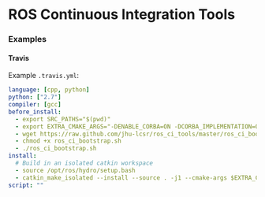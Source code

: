 ROS Continuous Integration Tools
================================

### Examples

#### Travis

Example `.travis.yml`:
```yml
language: [cpp, python]
python: ["2.7"]
compiler: [gcc]
before_install:
  - export SRC_PATHS="$(pwd)"
  - export EXTRA_CMAKE_ARGS="-DENABLE_CORBA=ON -DCORBA_IMPLEMENTATION=OMNIORB"
  - wget https://raw.github.com/jhu-lcsr/ros_ci_tools/master/ros_ci_bootstrap.sh  
  - chmod +x ros_ci_bootstrap.sh
  - ./ros_ci_bootstrap.sh
install:
  # Build in an isolated catkin workspace
  - source /opt/ros/hydro/setup.bash
  - catkin_make_isolated --install --source . -j1 --cmake-args $EXTRA_CMAKE_ARGS
script: ""
```
